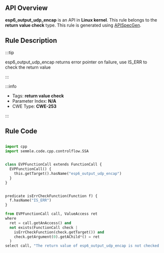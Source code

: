 ---
---


## API Overview
**esp6_output_udp_encap** is an API in **Linux kernel**. This rule belongs to the **return value check** type. This rule is generated using [APISpecGen](../../tools/APISpecGen).
## Rule Description

:::tip

esp6_output_udp_encap returns error pointer on failure, use IS_ERR to check the return value

:::

:::info

- Tags: **return value check**
- Parameter Index: **N/A**
- CWE Type: **CWE-253**

:::

## Rule Code
```python

import cpp
import semmle.code.cpp.controlflow.SSA


class EVPFunctionCall extends FunctionCall {
  EVPFunctionCall() {
    this.getTarget().hasName("esp6_output_udp_encap")
  }
}


predicate isErrCheckFunction(Function f) {
  f.hasName("IS_ERR") 
}

from EVPFunctionCall call, ValueAccess ret
where
  ret = call.getAnAccess() and
  not exists(FunctionCall check |
    isErrCheckFunction(check.getTarget()) and
    check.getArgument(0).getAChild*() = ret
  )
select call, "The return value of esp6_output_udp_encap is not checked with IS_ERR."
    
```